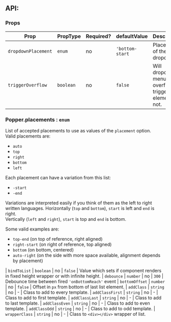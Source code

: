 
## API: 

### Props


| Prop | PropType |Required? | defaultValue | Description |
|-|-|-|-|-|
| `dropdownPlacement`  | `enum` | no | `'bottom-start`    | Placement of the dropdown.
| `triggerOverflow` | `boolean` | no   | `false` | Will dropdown menu overflow trigger element or not.


### Popper.placements : <code>enum</code>
List of accepted placements to use as values of the `placement` option.<br />
Valid placements are:
- `auto`
- `top`
- `right`
- `bottom`
- `left`

Each placement can have a variation from this list:
- `-start`
- `-end`

Variations are interpreted easily if you think of them as the left to right
written languages. Horizontally (`top` and `bottom`), `start` is left and `end`
is right.<br />
Vertically (`left` and `right`), `start` is top and `end` is bottom.

Some valid examples are:
- `top-end` (on top of reference, right aligned)
- `right-start` (on right of reference, top aligned)
- `bottom` (on bottom, centered)
- `auto-right` (on the side with more space available, alignment depends by placement)


| `bindToList` | `boolean` | no | `false` | Value which sets if component renders in fixed height wrapper or with infinite height.
| `debounce` | `number` | no | `300` | Debounce time between fired `'onBottomReach'` event
| `bottomOffset` | `number` | no | `false` |  Offset in `px` from bottom of last list element.
| `addClass` | `string` | no | - | Class to add to every template.
| `addClassFirst` | `string` | no | - | Class to add to first template.
| `addClassLast` | `string` | no | - | Class to add to last template.
| `addClassEven` | `string` | no | - | Class to add to even template.
| `addClassOdd` | `string` | no | - | Class to add to odd template.
| `wrapperClass` | `string` | no | - | Class to `<div></div>` wrapper of list.
